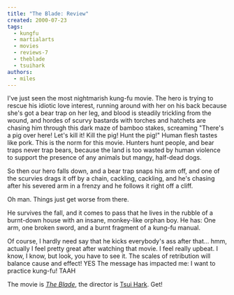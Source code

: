 ```yaml
---
title: "The Blade: Review"
created: 2000-07-23
tags: 
  - kungfu
  - martialarts
  - movies
  - reviews-7
  - theblade
  - tsuihark
authors: 
  - miles
---
```


I've just seen the most nightmarish kung-fu movie. The hero is trying to rescue his idiotic love interest, running around with her on his back because she's got a bear trap on her leg, and blood is steadily trickling from the wound, and hordes of scurvy bastards with torches and hatchets are chasing him through this dark maze of bamboo stakes, screaming "There's a pig over here! Let's kill it! Kill the pig! Hunt the pig!" Human flesh tastes like pork. This is the norm for this movie. Hunters hunt people, and bear traps never trap bears, because the land is too wasted by human violence to support the presence of any animals but mangy, half-dead dogs.

So then our hero falls down, and a bear trap snaps his arm off, and one of the scurvies drags it off by a chain, cackling, cackling, and he's chasing after his severed arm in a frenzy and he follows it right off a cliff.

Oh man. Things just get worse from there.

He survives the fall, and it comes to pass that he lives in the rubble of a burnt-down house with an insane, monkey-like orphan boy. He has: One arm, one broken sword, and a burnt fragment of a kung-fu manual.

Of course, I hardly need say that he kicks everybody's ass after that... hmm, actually I feel pretty great after watching that movie. I feel really upbeat. I know, I know, but look, you have to see it. The scales of retribution will balance cause and effect! YES The message has impacted me: I want to practice kung-fu! TAAH

The movie is [_The Blade_](http://www.cinema.ucla.edu/strobe/blade/), the director is [Tsui Hark](http://www.cnn.com/ASIANOW/time/features/interviews/int.tsuihark05032000.html). Get!
